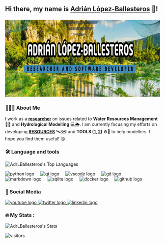## Hi there, my name is [Adrián López-Ballesteros](https://www.youtube.com/@AdrLBallesteros) 👋!

###

<div align="center">
  <img width="1000" height=250 src="/Banner_new.png"  />
</div>

###
<h3 align="left">👨🏽‍💻  About Me</h3>

I work as a **[researcher](https://www.researchgate.net/profile/Adrian-Lopez-Ballesteros)** on issues related to **Water Resources Management** 👷💧 and **Hydrological Modelling** 💻🌦️. I am currently focusing my efforts on developing **[RESOURCES](https://doi.org/10.1016/j.catena.2023.107339)** 🛰️🗺️ and **TOOLS ([1](https://adrlballesteros.github.io/MapSWAT/), [2](https://adrlballesteros.github.io/EasyBasin/))** ⚙️🧰 to help modellers. I hope you find them useful! 😊

###
<h3 align="left">🛠 Language and tools</h3>

![AdrLBallesteros's Top Languages](https://github-readme-stats.vercel.app/api/top-langs/?username=AdrLBallesteros&theme=react&show_icons=true&hide_border=false&layout=compact)

<div align="left">
  <img src="https://cdn.jsdelivr.net/gh/devicons/devicon/icons/python/python-original.svg" height="40" alt="python logo"  />
  <img width="12" />
  <img src="https://cdn.jsdelivr.net/gh/devicons/devicon/icons/qt/qt-original.svg" height="40" alt="qt logo"  />
  <img width="12" />
  <img src="https://cdn.jsdelivr.net/gh/devicons/devicon/icons/vscode/vscode-original.svg" height="40" alt="vscode logo"  />
  <img width="12" />
  <img src="https://cdn.jsdelivr.net/gh/devicons/devicon/icons/git/git-original.svg" height="40" alt="git logo"  />
  <img width="12" />
  <img src="https://cdn.jsdelivr.net/gh/devicons/devicon/icons/markdown/markdown-original.svg" height="40" alt="markdown logo"  />
  <img width="12" />
  <img src="https://cdn.jsdelivr.net/gh/devicons/devicon/icons/sqlite/sqlite-original.svg" height="40" alt="sqlite logo"  />
  <img width="12" />
  <img src="https://cdn.jsdelivr.net/gh/devicons/devicon/icons/docker/docker-original.svg" height="40" alt="docker logo"  />
  <img width="12" />
  <img src="https://cdn.jsdelivr.net/gh/devicons/devicon/icons/github/github-original.svg" height="40" alt="github logo"  />
</div>

###
<h3 align="left">📢 Social Media</h3>

<div align="left">
  <a href="https://www.youtube.com/@AdrLBallesteros" target="_blank">
    <img src="https://img.shields.io/static/v1?message=YouTube&logo=youtube&label=&color=FF0000&logoColor=white&labelColor=&style=for-the-badge" height="35" alt="youtube logo"  />
  </a>
  <a href="https://www.x.com/AdrLBallesteros" target="_blank">
    <img src="https://img.shields.io/static/v1?message=Twitter&logo=X&label=&color=000000&logoColor=white&labelColor=&style=for-the-badge" height="35" alt="twitter logo"  />

  </a>
  <a href="https://www.linkedin.com/in/adrlballesteros" target="_blank">
    <img src="https://img.shields.io/static/v1?message=LinkedIn&logo=LinkedIn&label=&color=0077B5&logoColor=white&labelColor=&style=for-the-badge" height="35" alt="linkedin logo"  />
  </a>
</div>

###

<h3 align="left">🔥   My Stats :</h3>

![AdrLBallesteros's Stats](https://github-readme-stats.vercel.app/api?username=AdrLBallesteros&theme=react&show_icons=true&hide_border=false&count_private=true)


![visitors](https://visitor-badge.laobi.icu/badge?page_id=AdrLBallesteros.AdrLBallesteros)

###

